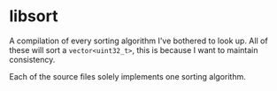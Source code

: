 # libsort
A compilation of every sorting algorithm I've bothered to look up.
All of these will sort a `vector<uint32_t>`, this is because I want to maintain consistency.

Each of the source files solely implements one sorting algorithm.